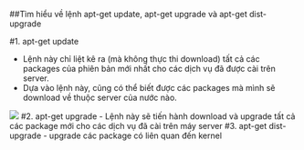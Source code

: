 ##Tìm hiểu về lệnh apt-get update, apt-get upgrade và apt-get dist-upgrade

#1. apt-get update
- Lệnh này chỉ liệt kê ra (mà không thực thi download) tất cả các packages của phiên bản mới nhất cho các dịch vụ đã được cài trên server.
- Dựa vào lệnh này, cũng có thể biết được các packages mà mình sẽ download về thuộc server của nước nào. 
<img src="http://i.imgur.com/VnGNULy.png">
#2. apt-get upgrade
- Lệnh này sẽ tiến hành download và upgrade tất cả các package mới cho các dịch vụ đã cài trên máy server
#3. apt-get dist-upgrade
- upgrade các package có liên quan đến kernel
